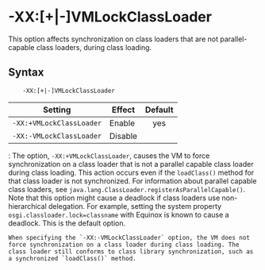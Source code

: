 <!--
* Copyright (c) 2017, 2018 IBM Corp. and others
*
* This program and the accompanying materials are made
* available under the terms of the Eclipse Public License 2.0
* which accompanies this distribution and is available at
* https://www.eclipse.org/legal/epl-2.0/ or the Apache
* License, Version 2.0 which accompanies this distribution and
* is available at https://www.apache.org/licenses/LICENSE-2.0.
*
* This Source Code may also be made available under the
* following Secondary Licenses when the conditions for such
* availability set forth in the Eclipse Public License, v. 2.0
* are satisfied: GNU General Public License, version 2 with
* the GNU Classpath Exception [1] and GNU General Public
* License, version 2 with the OpenJDK Assembly Exception [2].
*
* [1] https://www.gnu.org/software/classpath/license.html
* [2] http://openjdk.java.net/legal/assembly-exception.html
*
* SPDX-License-Identifier: EPL-2.0 OR Apache-2.0 OR GPL-2.0 WITH
* Classpath-exception-2.0 OR LicenseRef-GPL-2.0 WITH Assembly-exception
-->

# -XX:\[+|-\]VMLockClassLoader

This option affects synchronization on class loaders that are not parallel-capable class loaders, during class loading.

## Syntax

        -XX:[+|-]VMLockClassLoader

| Setting                  | Effect  | Default                                                                            |
|--------------------------|---------|:----------------------------------------------------------------------------------:|
| `-XX:+VMLockClassLoader` | Enable  | <i class="fa fa-check" aria-hidden="true"></i><span class="sr-only">yes</span> |
| `-XX:-VMLockClassLoader` | Disable |                                                                                    |

:   The option, `-XX:+VMLockClassLoader`, causes the VM to force synchronization on a class loader that is not a parallel capable class loader during class loading. This action occurs even if the `loadClass()` method for that class loader is not synchronized. For information about parallel capable class loaders, see `java.lang.ClassLoader.registerAsParallelCapable()`. Note that this option might cause a deadlock if class loaders use non-hierarchical delegation. For example, setting the system property `osgi.classloader.lock=classname` with Equinox is known to cause a deadlock. This is the default option.

    When specifying the `-XX:-VMLockClassLoader` option, the VM does not force synchronization on a class loader during class loading. The class loader still conforms to class library synchronization, such as a synchronized `loadClass()` method.



<!-- ==== END OF TOPIC ==== xxvmlockclassloader.md ==== -->
